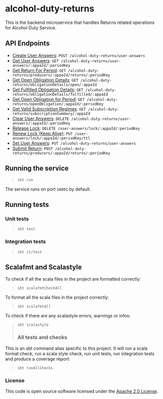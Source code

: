 # alcohol-duty-returns

This is the backend microservice that handles Returns related operations for Alcohol Duty Service. 

## API Endpoints

- [Create User Answers](api-docs/createUserAnswers.md): `POST /alcohol-duty-returns/user-answers`
- [Get User Answers](api-docs/getUserAnswers): `GET /alcohol-duty-returns/user-answers/:appaId/:periodKey`
- [Get Return For Period](api-docs/getReturn.md): `GET /alcohol-duty-returns/producers/:appaId/returns/:periodKey`
- [Get Open Obligation Details](api-docs/openObligationDetails.md): `GET /alcohol-duty-returns/obligationDetails/open/:appaId`
- [Get Fulfilled Obligation Details](api-docs/fulfilledObligationDetails.md): `GET /alcohol-duty-returns/obligationDetails/fulfilled/:appaId`
- [Get Open Obligation for Period](api-docs/openObligationForPeriod.md): `GET /alcohol-duty-returns/openObligation/:appaId/:periodKey`
- [Get Valid Subscription Regimes](api-docs/subscriptionRegimes.md): `GET /alcohol-duty-returns/subscriptionSummary/:appaId`
- [Clear User Answers](api-docs/clearUserAnswers.md): `DELETE /alcohol-duty-returns/user-answers/:appaId/:periodKey`
- [Release Lock](api-docs/releaseLock.md): `DELETE /user-answers/lock/:appaId/:periodKey`
- [Renew Lock (Keep Alive)](api-docs/renewLock.md): `PUT /user-answers/lock/:appaId/:periodKey/ttl`
- [Set User Answers](api-docs/setUserAnswers): `PUT /alcohol-duty-returns/user-answers`
- [Submit Return](api-docs/submitReturn.md): `POST /alcohol-duty-returns/producers/:appaId/returns/:periodKey`

## Running the service

> `sbt run`

The service runs on port `16001` by default.

## Running tests

### Unit tests

> `sbt test`

### Integration tests

> `sbt it/test`

## Scalafmt and Scalastyle

To check if all the scala files in the project are formatted correctly:
> `sbt scalafmtCheckAll`

To format all the scala files in the project correctly:
> `sbt scalafmtAll`

To check if there are any scalastyle errors, warnings or infos:
> `sbt scalastyle`
> 
> ### All tests and checks

This is an sbt command alias specific to this project. It will run a scala format
check, run a scala style check, run unit tests, run integration tests and produce a coverage report:
> `sbt runAllChecks`

### License

This code is open source software licensed under
the [Apache 2.0 License]("http://www.apache.org/licenses/LICENSE-2.0.html").
